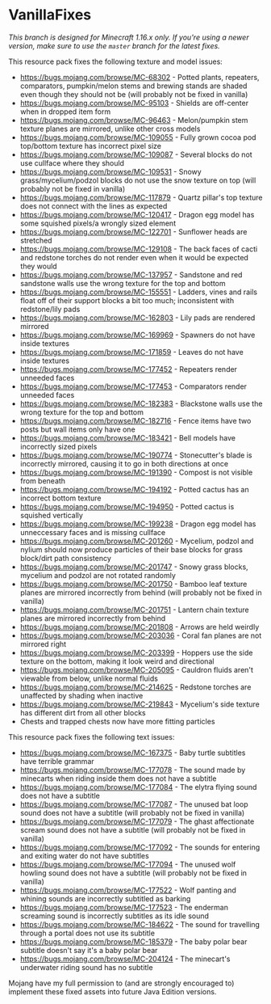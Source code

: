 # VanillaFixes

*This branch is designed for Minecraft 1.16.x only. If you're using a newer version, make sure to use the `master` branch for the latest fixes.*

This resource pack fixes the following texture and model issues:

* https://bugs.mojang.com/browse/MC-68302 - Potted plants, repeaters, comparators, pumpkin/melon stems and brewing stands are shaded even though they should not be (will probably not be fixed in vanilla)
* https://bugs.mojang.com/browse/MC-95103 - Shields are off-center when in dropped item form
* https://bugs.mojang.com/browse/MC-96463 - Melon/pumpkin stem texture planes are mirrored, unlike other cross models
* https://bugs.mojang.com/browse/MC-109055 - Fully grown cocoa pod top/bottom texture has incorrect pixel size
* https://bugs.mojang.com/browse/MC-109087 - Several blocks do not use cullface where they should
* https://bugs.mojang.com/browse/MC-109531 - Snowy grass/mycelium/podzol blocks do not use the snow texture on top (will probably not be fixed in vanilla)
* https://bugs.mojang.com/browse/MC-117879 - Quartz pillar's top texture does not connect with the lines as expected
* https://bugs.mojang.com/browse/MC-120417 - Dragon egg model has some squished pixels/a wrongly sized element
* https://bugs.mojang.com/browse/MC-122701 - Sunflower heads are stretched
* https://bugs.mojang.com/browse/MC-129108 - The back faces of cacti and redstone torches do not render even when it would be expected they would
* https://bugs.mojang.com/browse/MC-137957 - Sandstone and red sandstone walls use the wrong texture for the top and bottom
* https://bugs.mojang.com/browse/MC-155551 - Ladders, vines and rails float off of their support blocks a bit too much; inconsistent with redstone/lily pads
* https://bugs.mojang.com/browse/MC-162803 - Lily pads are rendered mirrored
* https://bugs.mojang.com/browse/MC-169969 - Spawners do not have inside textures
* https://bugs.mojang.com/browse/MC-171859 - Leaves do not have inside textures
* https://bugs.mojang.com/browse/MC-177452 - Repeaters render unneeded faces
* https://bugs.mojang.com/browse/MC-177453 - Comparators render unneeded faces
* https://bugs.mojang.com/browse/MC-182383 - Blackstone walls use the wrong texture for the top and bottom
* https://bugs.mojang.com/browse/MC-182716 - Fence items have two posts but wall items only have one
* https://bugs.mojang.com/browse/MC-183421 - Bell models have incorrectly sized pixels
* https://bugs.mojang.com/browse/MC-190774 - Stonecutter's blade is incorrectly mirrored, causing it to go in both directions at once
* https://bugs.mojang.com/browse/MC-191390 - Compost is not visible from beneath
* https://bugs.mojang.com/browse/MC-194192 - Potted cactus has an incorrect bottom texture
* https://bugs.mojang.com/browse/MC-194950 - Potted cactus is squished vertically
* https://bugs.mojang.com/browse/MC-199238 - Dragon egg model has unneccessary faces and is missing cullface
* https://bugs.mojang.com/browse/MC-201260 - Mycelium, podzol and nylium should now produce particles of their base blocks for grass block/dirt path consistency
* https://bugs.mojang.com/browse/MC-201747 - Snowy grass blocks, mycelium and podzol are not rotated randomly
* https://bugs.mojang.com/browse/MC-201750 - Bamboo leaf texture planes are mirrored incorrectly from behind (will probably not be fixed in vanilla)
* https://bugs.mojang.com/browse/MC-201751 - Lantern chain texture planes are mirrored incorrectly from behind
* https://bugs.mojang.com/browse/MC-201808 - Arrows are held weirdly
* https://bugs.mojang.com/browse/MC-203036 - Coral fan planes are not mirrored right
* https://bugs.mojang.com/browse/MC-203399 - Hoppers use the side texture on the bottom, making it look weird and directional
* https://bugs.mojang.com/browse/MC-205095 - Cauldron fluids aren't viewable from below, unlike normal fluids
* https://bugs.mojang.com/browse/MC-214625 - Redstone torches are unaffected by shading when inactive
* https://bugs.mojang.com/browse/MC-219843 - Mycelium's side texture has different dirt from all other blocks
* Chests and trapped chests now have more fitting particles

This resource pack fixes the following text issues:

* https://bugs.mojang.com/browse/MC-167375 - Baby turtle subtitles have terrible grammar
* https://bugs.mojang.com/browse/MC-177078 - The sound made by minecarts when riding inside them does not have a subtitle
* https://bugs.mojang.com/browse/MC-177084 - The elytra flying sound does not have a subtitle
* https://bugs.mojang.com/browse/MC-177087 - The unused bat loop sound does not have a subtitle (will probably not be fixed in vanilla)
* https://bugs.mojang.com/browse/MC-177079 - The ghast affectionate scream sound does not have a subtitle (will probably not be fixed in vanilla)
* https://bugs.mojang.com/browse/MC-177092 - The sounds for entering and exiting water do not have subtitles
* https://bugs.mojang.com/browse/MC-177094 - The unused wolf howling sound does not have a subtitle (will probably not be fixed in vanilla)
* https://bugs.mojang.com/browse/MC-177522 - Wolf panting and whining sounds are incorrectly subtitled as barking
* https://bugs.mojang.com/browse/MC-177523 - The enderman screaming sound is incorrectly subtitles as its idle sound
* https://bugs.mojang.com/browse/MC-184622 - The sound for travelling through a portal does not use its subtitle
* https://bugs.mojang.com/browse/MC-185379 - The baby polar bear subtitle doesn't say it's a baby polar bear
* https://bugs.mojang.com/browse/MC-204124 - The minecart's underwater riding sound has no subtitle

Mojang have my full permission to (and are strongly encouraged to) implement these fixed assets into future Java Edition versions.
